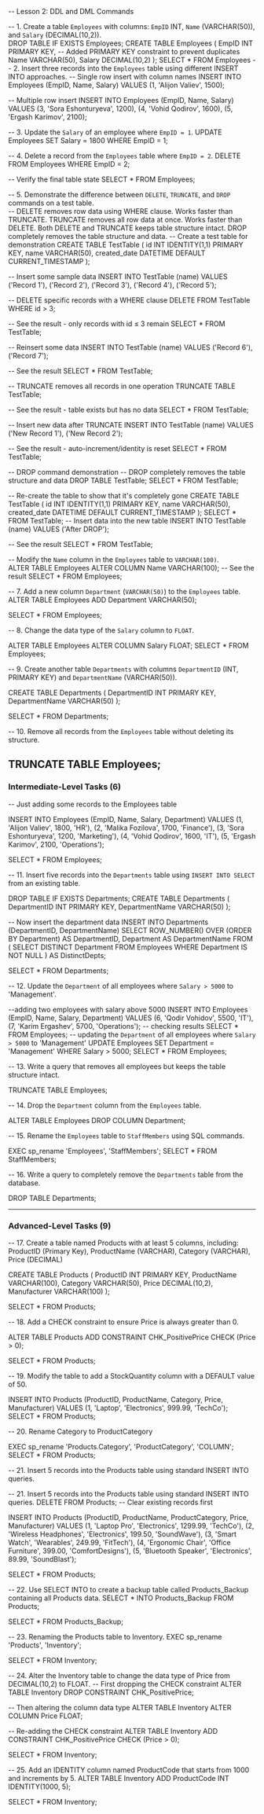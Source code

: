 -- Lesson 2: DDL and DML Commands

-- 1. Create a table `Employees` with columns: `EmpID` INT, `Name` (VARCHAR(50)), and `Salary` (DECIMAL(10,2)).  
DROP TABLE IF EXISTS Employees;
CREATE TABLE Employees (
    EmpID INT PRIMARY KEY, -- Added PRIMARY KEY constraint to prevent duplicates
    Name VARCHAR(50),
    Salary DECIMAL(10,2)
);
SELECT * FROM Employees
-- 2. Insert three records into the `Employees` table using different INSERT INTO approaches.
-- Single row insert with column names
INSERT INTO Employees (EmpID, Name, Salary)
VALUES (1, 'Alijon Valiev', 1500);

-- Multiple row insert
INSERT INTO Employees (EmpID, Name, Salary)
VALUES 
(3, 'Sora Eshonturyeva', 1200),
(4, 'Vohid Qodirov', 1600),
(5, 'Ergash Karimov', 2100);

-- 3. Update the `Salary` of an employee where `EmpID = 1`.
UPDATE Employees
SET Salary = 1800
WHERE EmpID = 1;

-- 4. Delete a record from the `Employees` table where `EmpID = 2`.
DELETE FROM Employees
WHERE EmpID = 2;

-- Verify the final table state
SELECT * FROM Employees;

-- 5. Demonstrate the difference between `DELETE`, `TRUNCATE`, and `DROP` commands on a test table.  
-- DELETE removes row data using WHERE clause. Works faster than TRUNCATE. TRUNCATE removes all row data at once. Works faster than DELETE. Both DELETE and TRUNCATE keeps table structure intact. DROP completely removes the table structure and data. 
-- Create a test table for demonstration
CREATE TABLE TestTable (
    id INT IDENTITY(1,1) PRIMARY KEY,
    name VARCHAR(50),
    created_date DATETIME DEFAULT CURRENT_TIMESTAMP
);

-- Insert some sample data
INSERT INTO TestTable (name) VALUES 
('Record 1'),
('Record 2'),
('Record 3'),
('Record 4'),
('Record 5');

-- DELETE specific records with a WHERE clause
DELETE FROM TestTable WHERE id > 3;

-- See the result - only records with id ≤ 3 remain
SELECT * FROM TestTable;

-- Reinsert some data
INSERT INTO TestTable (name) VALUES 
('Record 6'),
('Record 7');

-- See the result 
SELECT * FROM TestTable;

-- TRUNCATE removes all records in one operation
TRUNCATE TABLE TestTable;

-- See the result - table exists but has no data
SELECT * FROM TestTable;

-- Insert new data after TRUNCATE
INSERT INTO TestTable (name) VALUES 
('New Record 1'),
('New Record 2');

-- See the result - auto-increment/identity is reset
SELECT * FROM TestTable;

-- DROP command demonstration
-- DROP completely removes the table structure and data
DROP TABLE TestTable;
SELECT * FROM TestTable;

-- Re-create the table to show that it's completely gone
CREATE TABLE TestTable (
    id INT IDENTITY(1,1) PRIMARY KEY,
    name VARCHAR(50),
    created_date DATETIME DEFAULT CURRENT_TIMESTAMP
);
SELECT * FROM TestTable;
-- Insert data into the new table
INSERT INTO TestTable (name) VALUES ('After DROP');

-- See the result 
SELECT * FROM TestTable;

-- Modify the `Name` column in the `Employees` table to `VARCHAR(100)`.  
ALTER TABLE Employees
ALTER COLUMN Name VARCHAR(100);
-- See the result 
SELECT * FROM Employees;

-- 7. Add a new column `Department` (`VARCHAR(50)`) to the `Employees` table.  
ALTER TABLE Employees
ADD Department VARCHAR(50);

SELECT * FROM Employees;

-- 8. Change the data type of the `Salary` column to `FLOAT`.  

ALTER TABLE Employees ALTER COLUMN Salary FLOAT;
SELECT * FROM Employees;

-- 9. Create another table `Departments` with columns `DepartmentID` (INT, PRIMARY KEY) and `DepartmentName` (VARCHAR(50)). 

CREATE TABLE Departments (
    DepartmentID INT PRIMARY KEY,
    DepartmentName VARCHAR(50)
);

SELECT * FROM Departments;

-- 10. Remove all records from the `Employees` table without deleting its structure.  

TRUNCATE TABLE Employees;
---

### **Intermediate-Level Tasks (6)**  

-- Just adding some records to the Employees table 

INSERT INTO Employees (EmpID, Name, Salary, Department)
VALUES 
(1, 'Alijon Valiev', 1800, 'HR'),
(2, 'Malika Fozilova', 1700, 'Finance'),
(3, 'Sora Eshonturyeva', 1200, 'Marketing'),
(4, 'Vohid Qodirov', 1600, 'IT'),
(5, 'Ergash Karimov', 2100, 'Operations');

SELECT * FROM Employees;

-- 11. Insert five records into the `Departments` table using `INSERT INTO SELECT` from an existing table.  

DROP TABLE IF EXISTS Departments;
CREATE TABLE Departments (
    DepartmentID INT PRIMARY KEY,
    DepartmentName VARCHAR(50)
);

-- Now insert the department data
INSERT INTO Departments (DepartmentID, DepartmentName)
SELECT 
    ROW_NUMBER() OVER (ORDER BY Department) AS DepartmentID,
    Department AS DepartmentName
FROM (
    SELECT DISTINCT Department 
    FROM Employees
    WHERE Department IS NOT NULL
) AS DistinctDepts;

SELECT * FROM Departments;



-- 12. Update the `Department` of all employees where `Salary > 5000` to 'Management'. 

--adding two employees with salary above 5000
INSERT INTO Employees (EmpID, Name, Salary, Department)
VALUES 
(6, 'Qodir Vohidov', 5500, 'IT'),
(7, 'Karim Ergashev', 5700, 'Operations');
-- checking results
SELECT * FROM Employees;
-- updating the `Department` of all employees where `Salary > 5000` to 'Management' 
UPDATE Employees
SET Department = 'Management'
WHERE Salary > 5000;
SELECT * FROM Employees;



-- 13. Write a query that removes all employees but keeps the table structure intact.   

TRUNCATE TABLE Employees;

-- 14. Drop the `Department` column from the `Employees` table.   

ALTER TABLE Employees
DROP COLUMN Department;

-- 15. Rename the `Employees` table to `StaffMembers` using SQL commands.  

EXEC sp_rename 'Employees', 'StaffMembers';
SELECT * FROM StaffMembers;

-- 16. Write a query to completely remove the `Departments` table from the database.  

DROP TABLE Departments;


---

### **Advanced-Level Tasks (9)**        
-- 17. Create a table named Products with at least 5 columns, including: ProductID (Primary Key), ProductName (VARCHAR), Category (VARCHAR), Price (DECIMAL)

CREATE TABLE Products (
    ProductID INT PRIMARY KEY,
    ProductName VARCHAR(100),
    Category VARCHAR(50),
    Price DECIMAL(10,2),
    Manufacturer VARCHAR(100)
);

SELECT * FROM Products;


-- 18. Add a CHECK constraint to ensure Price is always greater than 0.

ALTER TABLE Products
ADD CONSTRAINT CHK_PositivePrice CHECK (Price > 0);

SELECT * FROM Products;


-- 19. Modify the table to add a StockQuantity column with a DEFAULT value of 50.

INSERT INTO Products (ProductID, ProductName, Category, Price, Manufacturer) 
VALUES (1, 'Laptop', 'Electronics', 999.99, 'TechCo');
SELECT * FROM Products;

-- 20. Rename Category to ProductCategory

EXEC sp_rename 'Products.Category', 'ProductCategory', 'COLUMN';
SELECT * FROM Products;

-- 21. Insert 5 records into the Products table using standard INSERT INTO queries.


-- 21. Insert 5 records into the Products table using standard INSERT INTO queries.
DELETE FROM Products; -- Clear existing records first

INSERT INTO Products (ProductID, ProductName, ProductCategory, Price, Manufacturer) 
VALUES 
(1, 'Laptop Pro', 'Electronics', 1299.99, 'TechCo'),
(2, 'Wireless Headphones', 'Electronics', 199.50, 'SoundWave'),
(3, 'Smart Watch', 'Wearables', 249.99, 'FitTech'),
(4, 'Ergonomic Chair', 'Office Furniture', 399.00, 'ComfortDesigns'),
(5, 'Bluetooth Speaker', 'Electronics', 89.99, 'SoundBlast');

SELECT * FROM Products;

-- 22. Use SELECT INTO to create a backup table called Products_Backup containing all Products data.
SELECT * INTO Products_Backup FROM Products;

SELECT * FROM Products_Backup;

-- 23. Renaming the Products table to Inventory.
EXEC sp_rename 'Products', 'Inventory';

SELECT * FROM Inventory;



-- 24. Alter the Inventory table to change the data type of Price from DECIMAL(10,2) to FLOAT.
-- First dropping the CHECK constraint
ALTER TABLE Inventory
DROP CONSTRAINT CHK_PositivePrice;

-- Then altering the column data type
ALTER TABLE Inventory
ALTER COLUMN Price FLOAT;

-- Re-adding the CHECK constraint
ALTER TABLE Inventory
ADD CONSTRAINT CHK_PositivePrice CHECK (Price > 0);

SELECT * FROM Inventory;

-- 25. Add an IDENTITY column named ProductCode that starts from 1000 and increments by 5.
ALTER TABLE Inventory
ADD ProductCode INT IDENTITY(1000, 5);

SELECT * FROM Inventory;

